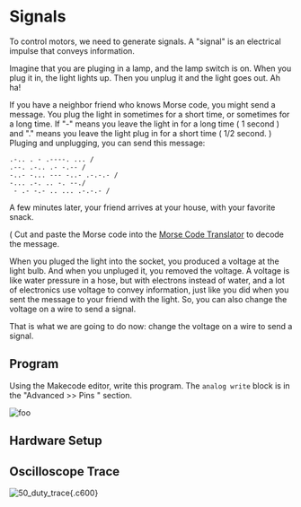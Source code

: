 # Signals

To control motors, we need to generate signals. A "signal" 
is an electrical impulse that conveys information. 

Imagine that you are pluging in a lamp, and the lamp switch is on. When you plug it
in, the light lights up. Then you unplug it and the light goes out. Ah ha!

If you have a neighbor friend who knows Morse code, you might send a message.
You plug the light in sometimes for a short time, or sometimes for a long time.
If "-" means you leave the light in for a long time ( 1 second ) and "." means
you leave the light plug in for a short time ( 1/2 second. ) Pluging and
unplugging, you can send this message: 

```
.-.. . - .----. ... /
.--. .-.. .- -.-- /
-..- -... --- -..- .-.-.- /
-... .-. .. -. --./
 - .- -.- .. ... .-.-.- /
```

A few minutes later, your friend arrives at your house, with your favorite snack. 

( Cut and paste the Morse code into  the [Morse Code Translator](https://morsecode.world/international/translator.html) 
to decode the message. 

When you pluged the light into the socket, you produced a voltage at the light
bulb. And when you unpluged it, you removed the voltage. A voltage is like water
pressure in a hose, but with electrons instead of water, and a lot of
electronics use voltage to convey information, just like you did when you sent
the message to your friend with the light. So, you can also change the voltage
on a wire to send a signal. 

That is what we are going to do now: change the voltage on a wire to send a signal. 

## Program

Using the Makecode editor, write this program. The  `analog write` block is in the "Advanced >> Pins " section. 

![foo](/images/forever-analog-write.png)

## Hardware Setup

## Oscilloscope Trace

![50_duty_trace](https://images.jointheleague.org/motors/50_duty_trace.png){.c600}
